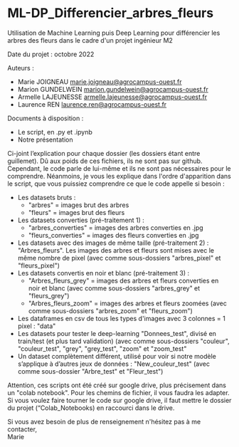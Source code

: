 # ML-DP_Differencier_arbres_fleurs
Utilisation de Machine Learning puis Deep Learning pour différencier les arbres des fleurs dans le cadre d'un projet ingénieur M2  

Date du projet : octobre 2022  

Auteurs :  
- Marie JOIGNEAU marie.joigneau@agrocampus-ouest.fr  
- Marion GUNDELWEIN marion.gundelwein@agrocampus-ouest.fr  
- Armelle LAJEUNESSE armelle.lajeunesse@agrocampus-ouest.fr  
- Laurence REN laurence.ren@agrocampus-ouest.fr

Documents à disposition :
- Le script, en .py et .ipynb  
- Notre présentation  

Ci-joint l’explication pour chaque dossier (les dossiers étant entre guillemet). Dû aux poids de ces fichiers, ils ne sont pas sur github. Cependant, le code parle de lui-même et ils ne sont pas nécessaires pour le comprendre. Néanmoins, je vous les explique dans l'ordre d'apparition dans le script, que vous puissiez comprendre ce que le code appelle si besoin :
- Les datasets bruts :  
    -	"arbres" = images brut des arbres  
    -	"fleurs" = images brut des fleurs  
- Les datasets converties (pré-traitement 1) :  
    -	"arbres_converties" = images des arbres converties en .jpg  
    -	"fleurs_converties" = images des fleurs converties en .jpg  
- Les datasets avec des images de même taille (pré-traitement 2) : "Arbres_fleurs". Les images des arbres et fleurs sont mises avec le même nombre de pixel (avec comme sous-dossiers "arbres_pixel" et "fleurs_pixel")  
- Les datasets convertis en noir et blanc (pré-traitement 3) :  
    -	"Arbres_fleurs_grey" = images des arbres et fleurs converties en noir et blanc (avec comme sous-dossiers "arbres_grey" et "fleurs_grey")  
    -	"Arbres_fleurs_zoom" =  images des arbres et fleurs zoomées (avec comme sous-dossiers "arbres_zoom" et "fleurs_zoom")  
-	Les dataframes en csv de tous les types d'images avec 3 colonnes = 1 pixel : "data" 
-	Les datasets pour tester le deep-learning  "Donnees_test", divisé en train/test (et plus tard validation) (avec comme sous-dossiers "couleur", "couleur_test", "grey", "grey_test", "zoom" et "zoom_test"  
-	Un dataset complètement différent, utilisé pour voir si notre modèle s’applique à d’autres jeux de données : "New_couleur_test" (avec comme sous-dossier "Arbre_test" et "Fleur_test")

Attention, ces scripts ont été créé sur google drive, plus précisement dans un "colab notebook". Pour les chemins de fichier, il vous faudra les adapter. Si vous voulez faire tourner le code sur google drive, il faut mettre le dossier du projet (“Colab_Notebooks) en raccourci dans le drive.   

Si vous avez besoin de plus de renseignement n'hésitez pas à me contacter,  
Marie
